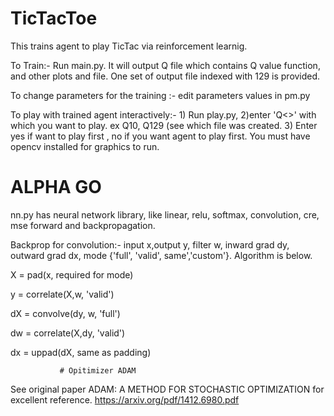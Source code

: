 

 # TicTacToe
This trains agent  to play TicTac via reinforcement learnig. 

To Train:-  Run main.py.  It will output Q<index> file which contains Q value function, and other plots and file. One set of output file indexed with 129 is provided.

To change parameters for the training :- edit parameters values in pm.py

To play with trained agent interactively:- 1) Run play.py, 2)enter 'Q<>' with which you want to play. ex Q10, Q129 (see
     which file was created.   3) Enter yes if want to play first , no if you want agent to play first.
     You must have opencv installed for graphics to run.



  # ALPHA GO 

nn.py has neural network library, like linear, relu, softmax, convolution, cre, mse forward and backpropagation.

Backprop for convolution:-  input x,output y, filter w, inward grad dy, outward grad dx, mode {'full', 'valid', same','custom'}. Algorithm is below.

X = pad(x, required for mode)

y = correlate(X,w, 'valid')

dX = convolve(dy, w, 'full')

dw = correlate(X,dy, 'valid')

dx = uppad(dX, same as padding)

               # Opitimizer ADAM
See original paper ADAM: A METHOD  FOR STOCHASTIC OPTIMIZATION for excellent reference.
https://arxiv.org/pdf/1412.6980.pdf               
